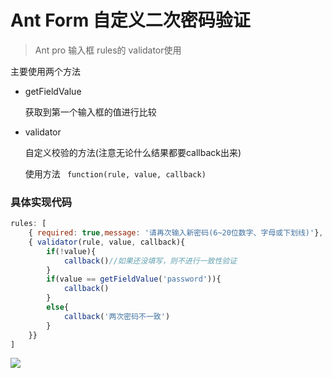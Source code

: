 # Ant Form 自定义二次密码验证

> Ant pro 输入框 rules的  validator使用



主要使用两个方法

- getFieldValue

  获取到第一个输入框的值进行比较

- validator

  自定义校验的方法(注意无论什么结果都要callback出来)

  使用方法 ` function(rule, value, callback)`

### 具体实现代码

```javascript
rules: [
    { required: true,message: '请再次输入新密码(6~20位数字、字母或下划线)'},
    { validator(rule, value, callback){
        if(!value){
            callback()//如果还没填写，则不进行一致性验证
        }
        if(value == getFieldValue('password')){
            callback()
        }
        else{
            callback('两次密码不一致')
        }
    }}
]
```

![](https://github.com/bai3/note/blob/master/images/%2327.png?raw=true)
